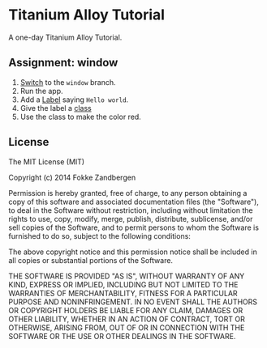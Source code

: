 # Titanium Alloy Tutorial

A one-day Titanium Alloy Tutorial.

## Assignment: window

1. [Switch](http://docs.appcelerator.com/titanium/latest/#!/guide/Git) to the `window` branch.
2. Run the app.
3. Add a [Label](http://docs.appcelerator.com/titanium/latest/#!/api/Titanium.UI.Label) saying `Hello world`.
4. Give the label a [class](http://docs.appcelerator.com/titanium/latest/#!/guide/Alloy_Styles_and_Themes)
5. Use the class to make the color red.

## License

  The MIT License (MIT)
  
  Copyright (c) 2014 Fokke Zandbergen
  
  Permission is hereby granted, free of charge, to any person obtaining a copy
  of this software and associated documentation files (the "Software"), to deal
  in the Software without restriction, including without limitation the rights
  to use, copy, modify, merge, publish, distribute, sublicense, and/or sell
  copies of the Software, and to permit persons to whom the Software is
  furnished to do so, subject to the following conditions:
  
  The above copyright notice and this permission notice shall be included in all
  copies or substantial portions of the Software.
  
  THE SOFTWARE IS PROVIDED "AS IS", WITHOUT WARRANTY OF ANY KIND, EXPRESS OR
  IMPLIED, INCLUDING BUT NOT LIMITED TO THE WARRANTIES OF MERCHANTABILITY,
  FITNESS FOR A PARTICULAR PURPOSE AND NONINFRINGEMENT. IN NO EVENT SHALL THE
  AUTHORS OR COPYRIGHT HOLDERS BE LIABLE FOR ANY CLAIM, DAMAGES OR OTHER
  LIABILITY, WHETHER IN AN ACTION OF CONTRACT, TORT OR OTHERWISE, ARISING FROM,
  OUT OF OR IN CONNECTION WITH THE SOFTWARE OR THE USE OR OTHER DEALINGS IN THE
  SOFTWARE.